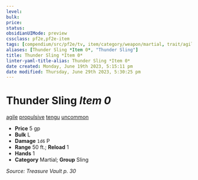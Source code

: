 ```yaml
---
level:
bulk:
price:
status:
obsidianUIMode: preview
cssclass: pf2e,pf2e-item
tags: [compendium/src/pf2e/tv, item/category/weapon/martial, trait/agile, trait/propulsive, trait/tengu, trait/uncommon]
aliases: [Thunder Sling *Item 0*, "Thunder Sling"]
title: Thunder Sling *Item 0*
linter-yaml-title-alias: Thunder Sling *Item 0*
date created: Monday, June 19th 2023, 5:15:11 pm
date modified: Thursday, June 29th 2023, 5:30:25 pm
---
```


# Thunder Sling *Item 0*

[agile](rules/traits/agile.md) [propulsive](rules/traits/propulsive.md) [tengu](rules/traits/tengu-b1.md) [uncommon](rules/traits/uncommon.md)  

- **Price** 5 gp
- **Bulk** L
- **Damage** `1d6` P
- **Range** 50 ft.; **Reload** 1
- **Hands** 1
- **Category** Martial; **Group** Sling

*Source: Treasure Vault p. 30*
